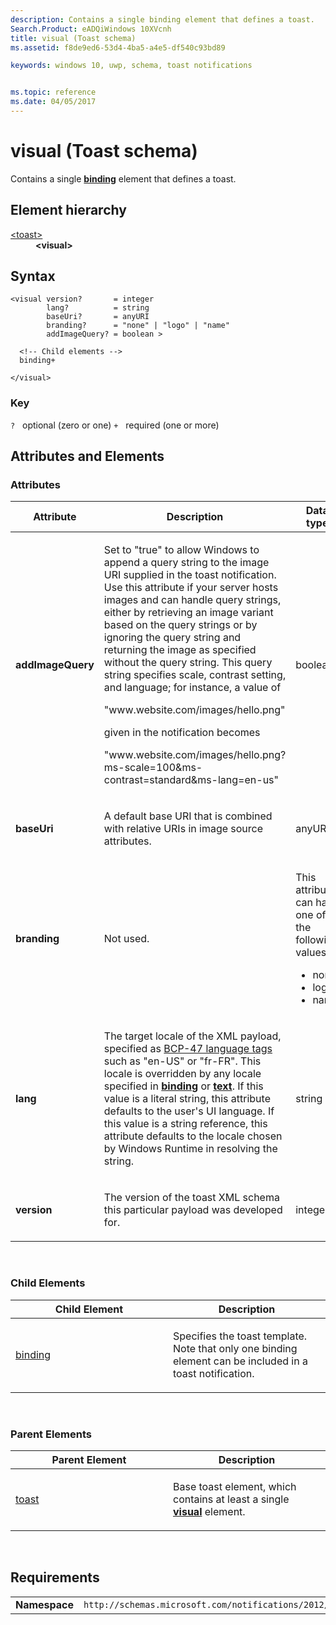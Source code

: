 ```yaml
---
description: Contains a single binding element that defines a toast.
Search.Product: eADQiWindows 10XVcnh
title: visual (Toast schema)
ms.assetid: f8de9ed6-53d4-4ba5-a4e5-df540c93bd89

keywords: windows 10, uwp, schema, toast notifications


ms.topic: reference
ms.date: 04/05/2017
---
```


# visual (Toast schema)




Contains a single [**binding**](../tilesschema/element-binding.md) element that defines a toast.

## Element hierarchy

<dl>
<dt><a href="element-toast.md">&lt;toast&gt;</a></dt>
<dd><b>&lt;visual&gt;</b></dd>
</dl>

## Syntax

``` syntax
<visual version?       = integer
        lang?          = string
        baseUri?       = anyURI
        branding?      = "none" | "logo" | "name"
        addImageQuery? = boolean >

  <!-- Child elements -->
  binding+

</visual>
```

### Key

`?`   optional (zero or one)
`+`   required (one or more)

## Attributes and Elements


### Attributes

<table>
<colgroup>
<col width="20%" />
<col width="20%" />
<col width="20%" />
<col width="20%" />
<col width="20%" />
</colgroup>
<thead>
<tr class="header">
<th>Attribute</th>
<th>Description</th>
<th>Data type</th>
<th>Required</th>
<th>Default value</th>
</tr>
</thead>
<tbody>
<tr class="odd">
<td><strong>addImageQuery</strong></td>
<td><p>Set to &quot;true&quot; to allow Windows to append a query string to the image URI supplied in the toast notification. Use this attribute if your server hosts images and can handle query strings, either by retrieving an image variant based on the query strings or by ignoring the query string and returning the image as specified without the query string. This query string specifies scale, contrast setting, and language; for instance, a value of</p>
<p>&quot;www.website.com/images/hello.png&quot;</p>
<p>given in the notification becomes</p>
<p>&quot;www.website.com/images/hello.png?ms-scale=100&amp;ms-contrast=standard&amp;ms-lang=en-us&quot;</p></td>
<td>boolean</td>
<td>No</td>
<td>false</td>
</tr>
<tr class="even">
<td><strong>baseUri</strong></td>
<td><p>A default base URI that is combined with relative URIs in image source attributes.</p></td>
<td>anyURI</td>
<td>No</td>
<td>ms-appx:///</td>
</tr>
<tr class="odd">
<td><strong>branding</strong></td>
<td><p>Not used.</p></td>
<td><p>This attribute can have one of the following values:</p>
<ul>
<li>none</li>
<li>logo</li>
<li>name</li>
</ul></td>
<td>No</td>
<td>None</td>
</tr>
<tr class="even">
<td><strong>lang</strong></td>
<td><p>The target locale of the XML payload, specified as <a href="https://go.microsoft.com/fwlink/p/?linkid=227302">BCP-47 language tags</a>  such as &quot;en-US&quot; or &quot;fr-FR&quot;. This locale is overridden by any locale specified in <a href="element-binding.md"><strong>binding</strong></a> or <a href="element-text.md"><strong>text</strong></a>. If this value is a literal string, this attribute defaults to the user's UI language. If this value is a string reference, this attribute defaults to the locale chosen by Windows Runtime in resolving the string.</p></td>
<td>string</td>
<td>No</td>
<td>None</td>
</tr>
<tr class="odd">
<td><strong>version</strong></td>
<td><p>The version of the toast XML schema this particular payload was developed for.</p></td>
<td>integer</td>
<td>No</td>
<td>1</td>
</tr>
</tbody>
</table>

 

### Child Elements

<table>
<colgroup>
<col width="50%" />
<col width="50%" />
</colgroup>
<thead>
<tr class="header">
<th>Child Element</th>
<th>Description</th>
</tr>
</thead>
<tbody>
<tr class="odd">
<td><a href="element-binding.md">binding</a> </td>
<td><p>Specifies the toast template. Note that only one binding element can be included in a toast notification.</p></td>
</tr>
</tbody>
</table>

 

### Parent Elements

<table>
<colgroup>
<col width="50%" />
<col width="50%" />
</colgroup>
<thead>
<tr class="header">
<th>Parent Element</th>
<th>Description</th>
</tr>
</thead>
<tbody>
<tr class="odd">
<td><a href="element-toast.md">toast</a> </td>
<td><p>Base toast element, which contains at least a single <a href="element-visual.md"><strong>visual</strong></a>  element.</p></td>
</tr>
</tbody>
</table>

 

## Requirements

|          |         |
|----------|--------------|
| **Namespace** | `http://schemas.microsoft.com/notifications/2012/toast.xsd` |

 

 
